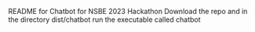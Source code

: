 README for Chatbot for NSBE 2023 Hackathon
Download the repo and in the directory dist/chatbot run the executable called chatbot

